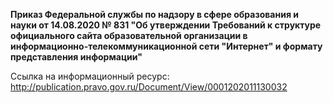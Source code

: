 **Приказ Федеральной службы по надзору в сфере образования и науки от 14.08.2020 № 831 "Об утверждении Требований к структуре официального сайта образовательной организации в информационно-телекоммуникационной сети "Интернет" и формату представления информации"**

Ссылка на информационный ресурс: http://publication.pravo.gov.ru/Document/View/0001202011130032
